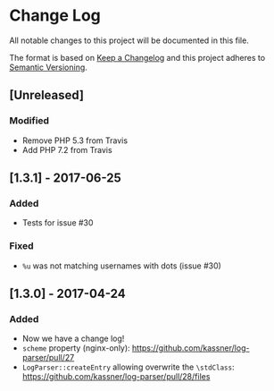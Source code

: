 # Change Log
All notable changes to this project will be documented in this file.

The format is based on [Keep a Changelog](http://keepachangelog.com/)
and this project adheres to [Semantic Versioning](http://semver.org/).

## [Unreleased]
### Modified
- Remove PHP 5.3 from Travis
- Add PHP 7.2 from Travis

## [1.3.1] - 2017-06-25
### Added
- Tests for issue #30
### Fixed
- `%u` was not matching usernames with dots (issue #30)

## [1.3.0] - 2017-04-24
### Added
- Now we have a change log!
- `scheme` property (nginx-only): https://github.com/kassner/log-parser/pull/27
- `LogParser::createEntry` allowing overwrite the `\stdClass`: https://github.com/kassner/log-parser/pull/28/files
